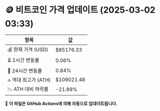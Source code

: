 # 🪙 비트코인 가격 업데이트 (2025-03-02 03:33)

| 항목                | 값 |
|--------------------|----------------|
| 💰 현재 가격 (USD) | $85176.33 |
| ⏳ 1시간 변동률    | 0.06% |
| 📆 24시간 변동률   | 0.84% |
| 🔝 역대 최고가 (ATH) | $109021.48 |
| 📉 ATH 대비 하락률 | -21.89% |

🔄 **이 파일은 GitHub Actions에 의해 자동으로 업데이트됩니다.**
